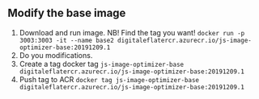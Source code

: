 ## Modify the base image

1. Download and run image. NB! Find the tag you want!  `docker run -p 3003:3003 -it --name base2 digitaleflatercr.azurecr.io/js-image-optimizer-base:20191209.1`
2. Do you modifications.
3. Create a tag docker tag `js-image-optimizer-base digitaleflatercr.azurecr.io/js-image-optimizer-base:20191209.1`
4. Push tag to ACR `docker tag js-image-optimizer-base digitaleflatercr.azurecr.io/js-image-optimizer-base:20191209.1`
